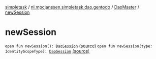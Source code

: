 [simpletask](../../index.md) / [nl.mpcjanssen.simpletask.dao.gentodo](../index.md) / [DaoMaster](index.md) / [newSession](.)

# newSession

`open fun newSession(): `[`DaoSession`](../-dao-session/index.md) [(source)](https://github.com/mpcjanssen/simpletask-android/blob/master/src/main/java/nl/mpcjanssen/simpletask/dao/gentodo/DaoMaster.java#L62)
`open fun newSession(type: IdentityScopeType): `[`DaoSession`](../-dao-session/index.md) [(source)](https://github.com/mpcjanssen/simpletask-android/blob/master/src/main/java/nl/mpcjanssen/simpletask/dao/gentodo/DaoMaster.java#L66)